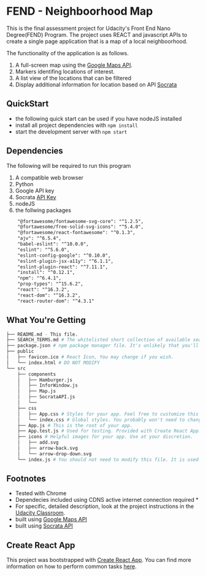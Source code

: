 # FEND - Neighboorhood Map

This is the final assessment project for Udacity's Front End Nano Degree(FEND) Program.
The project uses REACT and javascript APIs to create a single page application that is a map of a local neighboorhood.

The functionality of the application is as follows.
1. A full-screen map using the [Google Maps API](https://cloud.google.com/maps-platform/).
2. Markers identifing locations of interest.
3. A list view of the locations that can be filtered
4. Display additional information for location based on API [Socrata](https://dev.socrata.com/foundry/data.lacity.org/xyvg-dst2)

## QuickStart

* the following quick start can be used if you have nodeJS installed
* install all project dependencies with `npm install`
* start the development server with `npm start`

## Dependencies

The following will be required to run this program

1. A compatible web browser
2. Python
3. Google API key
4. Socrata [API Key](https://data.lacity.org/login)
5. nodeJS 
6. the follwing packages
```xml
    "@fortawesome/fontawesome-svg-core": "^1.2.5",
    "@fortawesome/free-solid-svg-icons": "^5.4.0",
    "@fortawesome/react-fontawesome": "^0.1.3",
    "ajv": "^6.5.4",
    "babel-eslint": "^10.0.0",
    "eslint": "^5.6.0",
    "eslint-config-google": "^0.10.0",
    "eslint-plugin-jsx-a11y": "^6.1.1",
    "eslint-plugin-react": "^7.11.1",
    "install": "^0.12.1",
    "npm": "^6.4.1",
    "prop-types": "^15.6.2",
    "react": "^16.3.2",
    "react-dom": "^16.3.2",
    "react-router-dom": "^4.3.1"
```
## What You're Getting
```bash
├── README.md - This file.
├── SEARCH_TERMS.md # The whitelisted short collection of available search terms for you to use with your app.
├── package.json # npm package manager file. It's unlikely that you'll need to modify this.
├── public
│   ├── favicon.ico # React Icon, You may change if you wish.
│   └── index.html # DO NOT MODIFY
└── src
    ├── components
    │   ├── Hamburger.js
    │   ├── InforWindow.js
    │   ├── Map.js
    │   ├── SocrataAPI.js
    │   └──        
    ├── css
    │   ├── App.css # Styles for your app. Feel free to customize this as you desire.
    │   └── index.css # Global styles. You probably won't need to change anything here.
    ├── App.js # This is the root of your app.
    ├── App.test.js # Used for testing. Provided with Create React App.
    ├── icons # Helpful images for your app. Use at your discretion.
    │   ├── add.svg
    │   ├── arrow-back.svg
    │   └── arrow-drop-down.svg
    └── index.js # You should not need to modify this file. It is used for DOM rendering

```

## Footnotes

* Tested with Chrome
* Dependecies included using CDNS active internet connection required *
* For specific, detailed description, look at the project instructions in the [Udacity Classroom](https://classroom.udacity.com/).
* built using [Google Maps API](https://cloud.google.com/maps-platform/)
* built using [Socrata API](https://dev.socrata.com/foundry/data.lacity.org/xyvg-dst2)

## Create React App

This project was bootstrapped with [Create React App](https://github.com/facebookincubator/create-react-app). You can find more information on how to perform common tasks [here](https://github.com/facebookincubator/create-react-app/blob/master/packages/react-scripts/template/README.md).
